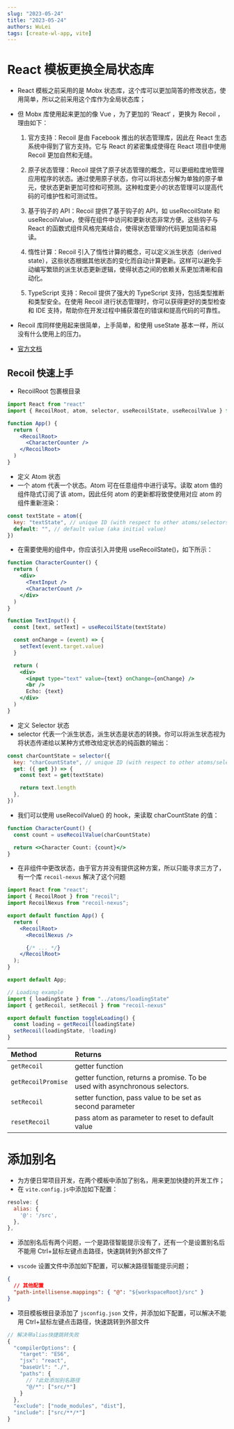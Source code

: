 ```yaml
---
slug: "2023-05-24"
title: "2023-05-24"
authors: WuLei
tags: [create-wl-app, vite]
---
```


# React 模板更换全局状态库

- React 模板之前采用的是 Mobx 状态库，这个库可以更加简答的修改状态，使用简单，所以之前采用这个库作为全局状态库；
- 但 Mobx 库使用起来更加的像 Vue ，为了更加的 ’React‘ ，更换为 Recoil ，理由如下：

  1. 官方支持：Recoil 是由 Facebook 推出的状态管理库，因此在 React 生态系统中得到了官方支持。它与 React 的紧密集成使得在 React 项目中使用 Recoil 更加自然和无缝。

  2. 原子状态管理：Recoil 提供了原子状态管理的概念，可以更细粒度地管理应用程序的状态。通过使用原子状态，你可以将状态分解为单独的原子单元，使状态更新更加可控和可预测。这种粒度更小的状态管理可以提高代码的可维护性和可测试性。

  3. 基于钩子的 API：Recoil 提供了基于钩子的 API，如 useRecoilState 和 useRecoilValue，使得在组件中访问和更新状态非常方便。这些钩子与 React 的函数式组件风格完美结合，使得状态管理的代码更加简洁和易读。

  4. 惰性计算：Recoil 引入了惰性计算的概念，可以定义派生状态（derived state），这些状态根据其他状态的变化而自动计算更新。这样可以避免手动编写繁琐的派生状态更新逻辑，使得状态之间的依赖关系更加清晰和自动化。

  5. TypeScript 支持：Recoil 提供了强大的 TypeScript 支持，包括类型推断和类型安全。在使用 Recoil 进行状态管理时，你可以获得更好的类型检查和 IDE 支持，帮助你在开发过程中捕获潜在的错误和提高代码的可靠性。

- Recoil 库同样使用起来很简单，上手简单，和使用 useState 基本一样，所以没有什么使用上的压力。
- [官方文档](https://recoiljs.org/zh-hans/)

## Recoil 快速上手

- RecoilRoot 包裹根目录

```jsx
import React from "react"
import { RecoilRoot, atom, selector, useRecoilState, useRecoilValue } from "recoil"

function App() {
  return (
    <RecoilRoot>
      <CharacterCounter />
    </RecoilRoot>
  )
}
```

- 定义 Atom 状态
- 一个 atom 代表一个状态。Atom 可在任意组件中进行读写。读取 atom 值的组件隐式订阅了该 atom，因此任何 atom 的更新都将致使使用对应 atom 的组件重新渲染：

```js
const textState = atom({
  key: "textState", // unique ID (with respect to other atoms/selectors)
  default: "", // default value (aka initial value)
})
```

- 在需要使用的组件中，你应该引入并使用 useRecoilState()，如下所示：

```jsx
function CharacterCounter() {
  return (
    <div>
      <TextInput />
      <CharacterCount />
    </div>
  )
}

function TextInput() {
  const [text, setText] = useRecoilState(textState)

  const onChange = (event) => {
    setText(event.target.value)
  }

  return (
    <div>
      <input type="text" value={text} onChange={onChange} />
      <br />
      Echo: {text}
    </div>
  )
}
```

- 定义 Selector 状态
- selector 代表一个派生状态，派生状态是状态的转换。你可以将派生状态视为将状态传递给以某种方式修改给定状态的纯函数的输出：

```jsx
const charCountState = selector({
  key: "charCountState", // unique ID (with respect to other atoms/selectors)
  get: ({ get }) => {
    const text = get(textState)

    return text.length
  },
})
```

- 我们可以使用 useRecoilValue() 的 hook，来读取 charCountState 的值：

```jsx
function CharacterCount() {
  const count = useRecoilValue(charCountState)

  return <>Character Count: {count}</>
}
```

- 在非组件中更改状态，由于官方并没有提供这种方案，所以只能寻求三方了，有一个库 `recoil-nexus` 解决了这个问题

```jsx
import React from "react";
import { RecoilRoot } from "recoil";
import RecoilNexus from "recoil-nexus";

export default function App() {
  return (
    <RecoilRoot>
      <RecoilNexus />

      {/* ... */}
    </RecoilRoot>
  );
}

export default App;
```

```jsx
// Loading example
import { loadingState } from "../atoms/loadingState"
import { getRecoil, setRecoil } from "recoil-nexus"

export default function toggleLoading() {
  const loading = getRecoil(loadingState)
  setRecoil(loadingState, !loading)
}
```

| Method             | Returns                                                                     |
| :----------------- | :-------------------------------------------------------------------------- |
| `getRecoil`        | getter function                                                             |
| `getRecoilPromise` | getter function, returns a promise. To be used with asynchronous selectors. |
| `setRecoil`        | setter function, pass value to be set as second parameter                   |
| `resetRecoil`      | pass atom as parameter to reset to default value                            |

# 添加别名

- 为方便日常项目开发，在两个模板中添加了别名，用来更加快捷的开发工作；
- 在 `vite.config.js`中添加如下配置：

```js
resolve: {
  alias: {
    '@': '/src',
  },
},
```

- 添加别名后有两个问题，一个是路径智能提示没有了，还有一个是设置别名后不能用 Ctrl+鼠标左键点击路径，快速跳转到外部文件了

- `vscode` 设置文件中添加如下配置，可以解决路径智能提示问题；

```json
{
  // 其他配置
  "path-intellisense.mappings": { "@": "${workspaceRoot}/src" }
}
```

- 项目模板根目录添加了 `jsconfig.json` 文件，并添加如下配置，可以解决不能用 Ctrl+鼠标左键点击路径，快速跳转到外部文件

```js
// 解决带alias快捷跳转失败
{
  "compilerOptions": {
    "target": "ES6",
    "jsx": "react",
    "baseUrl": "./",
    "paths": {
      // ?此处添加别名路径
      "@/*": ["src/*"]
    }
  },
  "exclude": ["node_modules", "dist"],
  "include": ["src/**/*"]
}
```
